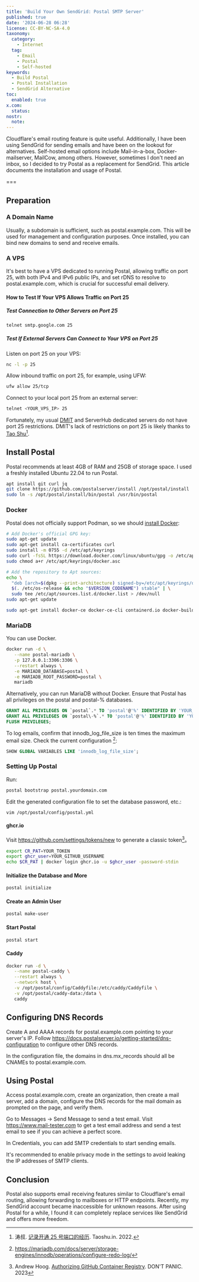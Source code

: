 ```yaml
---
title: 'Build Your Own SendGrid: Postal SMTP Server'
published: true
date: '2024-06-28 06:28'
license: CC-BY-NC-SA-4.0
taxonomy:
  category:
    - Internet
  tag:
    - Email
    - Postal
    - Self-hosted
keywords:
  - Build Postal
  - Postal Installation
  - SendGrid Alternative
toc:
  enabled: true
x.com:
  status: 
nostr:
  note: 
---
```


Cloudflare's email routing feature is quite useful. Additionally, I have been using SendGrid for sending emails and have been on the lookout for alternatives. Self-hosted email options include Mail-in-a-box, Docker-mailserver, MailCow, among others. However, sometimes I don't need an inbox, so I decided to try Postal as a replacement for SendGrid. This article documents the installation and usage of Postal.

===

## Preparation

### A Domain Name

Usually, a subdomain is sufficient, such as postal.example.com. This will be used for management and configuration purposes. Once installed, you can bind new domains to send and receive emails.

### A VPS

It's best to have a VPS dedicated to running Postal, allowing traffic on port 25, with both IPv4 and IPv6 public IPs, and set rDNS to resolve to postal.example.com, which is crucial for successful email delivery.

#### How to Test If Your VPS Allows Traffic on Port 25

##### Test Connection to Other Servers on Port 25

```bash
telnet smtp.google.com 25
```

##### Test If External Servers Can Connect to Your VPS on Port 25

Listen on port 25 on your VPS:

```bash
nc -l -p 25
```

Allow inbound traffic on port 25, for example, using UFW:

```bash
ufw allow 25/tcp
```

Connect to your local port 25 from an external server:

```bash
telnet <YOUR_VPS_IP> 25
```

Fortunately, my usual [DMIT](https://www.dmit.io/aff.php?aff=6587) and ServerHub dedicated servers do not have port 25 restrictions. DMIT's lack of restrictions on port 25 is likely thanks to [Tao Shu](https://taoshu.in)[^dmit-25].

## Install Postal

Postal recommends at least 4GB of RAM and 25GB of storage space. I used a freshly installed Ubuntu 22.04 to run Postal.

```bash
apt install git curl jq
git clone https://github.com/postalserver/install /opt/postal/install
sudo ln -s /opt/postal/install/bin/postal /usr/bin/postal
```

### Docker

Postal does not officially support Podman, so we should [install Docker](https://docs.docker.com/engine/install/ubuntu/):

```bash
# Add Docker's official GPG key:
sudo apt-get update
sudo apt-get install ca-certificates curl
sudo install -m 0755 -d /etc/apt/keyrings
sudo curl -fsSL https://download.docker.com/linux/ubuntu/gpg -o /etc/apt/keyrings/docker.asc
sudo chmod a+r /etc/apt/keyrings/docker.asc

# Add the repository to Apt sources:
echo \
  "deb [arch=$(dpkg --print-architecture) signed-by=/etc/apt/keyrings/docker.asc] https://download.docker.com/linux/ubuntu \
  $(. /etc/os-release && echo "$VERSION_CODENAME") stable" | \
  sudo tee /etc/apt/sources.list.d/docker.list > /dev/null
sudo apt-get update

sudo apt-get install docker-ce docker-ce-cli containerd.io docker-buildx-plugin docker-compose-plugin
```

### MariaDB

You can use Docker.

```bash
docker run -d \
   --name postal-mariadb \
   -p 127.0.0.1:3306:3306 \
   --restart always \
   -e MARIADB_DATABASE=postal \
   -e MARIADB_ROOT_PASSWORD=postal \
   mariadb
```

Alternatively, you can run MariaDB without Docker. Ensure that Postal has all privileges on the postal and postal-% databases.

```sql
GRANT ALL PRIVILEGES ON `postal`.* TO 'postal'@'%' IDENTIFIED BY 'YOUR_PASSWORD' WITH GRANT OPTION;
GRANT ALL PRIVILEGES ON `postal\-%`.* TO 'postal'@'%' IDENTIFIED BY 'YOUR_PASSWORD' WITH GRANT OPTION;
FLUSH PRIVILEGES;
```

To log emails, confirm that innodb_log_file_size is ten times the maximum email size. Check the current configuration [^mariadb-innodb-log-file-size]:

```sql
SHOW GLOBAL VARIABLES LIKE 'innodb_log_file_size';
```

### Setting Up Postal

Run:

```bash
postal bootstrap postal.yourdomain.com
```

Edit the generated configuration file to set the database password, etc.:

```
vim /opt/postal/config/postal.yml
```

#### ghcr.io

Visit <https://github.com/settings/tokens/new> to generate a classic token[^auth-ghcr]。

```bash
export CR_PAT=YOUR_TOKEN
export ghcr_user=YOUR_GITHUB_USERNAME
echo $CR_PAT | docker login ghcr.io -u $ghcr_user -password-stdin
```

#### Initialize the Database and More

```bash
postal initialize
```

#### Create an Admin User

```bash
postal make-user
```

#### Start Postal

```bash
postal start
```

#### Caddy
```bash
docker run -d \
   --name postal-caddy \
   --restart always \
   --network host \
   -v /opt/postal/config/Caddyfile:/etc/caddy/Caddyfile \
   -v /opt/postal/caddy-data:/data \
   caddy
```

## Configuring DNS Records

Create A and AAAA records for postal.example.com pointing to your server's IP. Follow https://docs.postalserver.io/getting-started/dns-configuration to configure other DNS records.

In the configuration file, the domains in dns.mx_records should all be CNAMEs to postal.example.com.

## Using Postal

Access postal.example.com, create an organization, then create a mail server, add a domain, configure the DNS records for the mail domain as prompted on the page, and verify them.

Go to Messages -> Send Message to send a test email. Visit <https://www.mail-tester.com> to get a test email address and send a test email to see if you can achieve a perfect score.

In Credentials, you can add SMTP credentials to start sending emails.

It's recommended to enable privacy mode in the settings to avoid leaking the IP addresses of SMTP clients.

## Conclusion

Postal also supports email receiving features similar to Cloudflare's email routing, allowing forwarding to mailboxes or HTTP endpoints. Recently, my SendGrid account became inaccessible for unknown reasons. After using Postal for a while, I found it can completely replace services like SendGrid and offers more freedom.

[^dmit-25]: 涛叔. [记录开通 25 号端口的经历](https://taoshu.in/dmit-25.html). Taoshu.in. 2022.
[^mariadb-innodb-log-file-size]: https://mariadb.com/docs/server/storage-engines/innodb/operations/configure-redo-log/
[^auth-ghcr]: Andrew Hoog. [Authorizing GitHub Container Registry](https://www.andrewhoog.com/post/authorizing-github-container-registry/). DON'T PANIC. 2023